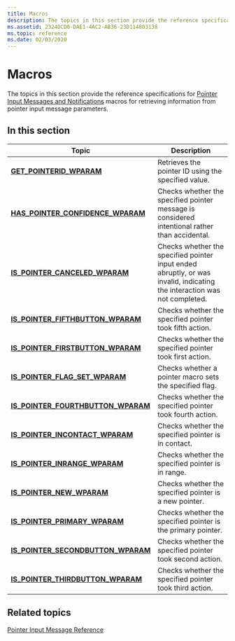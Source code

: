 ```yaml
---
title: Macros
description: The topics in this section provide the reference specifications for Pointer Input Messages and Notifications macros for retrieving information from pointer input message parameters.
ms.assetid: 2324DCD0-DAE1-4AC2-AB36-23D114803138
ms.topic: reference
ms.date: 02/03/2020
---
```


# Macros

The topics in this section provide the reference specifications for [Pointer Input Messages and Notifications](messages-and-notifications-portal.md) macros for retrieving information from pointer input message parameters.

## In this section



| Topic                                                                                  | Description                                                                                                                         |
|----------------------------------------------------------------------------------------|-------------------------------------------------------------------------------------------------------------------------------------|
| [**GET_POINTERID_WPARAM**](/windows/win32/api/winuser/nf-winuser-get_pointerid_wparam)<br/>                      | Retrieves the pointer ID using the specified value. <br/>                                                                     |
| [**HAS_POINTER_CONFIDENCE_WPARAM**](/windows/win32/api/winuser/nf-winuser-has_pointer_confidence_wparam)<br/>   | Checks whether the specified pointer message is considered intentional rather than accidental.<br/>                           |
| [**IS_POINTER_CANCELED_WPARAM**](/windows/win32/api/winuser/nf-winuser-is_pointer_canceled_wparam)<br/>         | Checks whether the specified pointer input ended abruptly, or was invalid, indicating the interaction was not completed.<br/> |
| [**IS_POINTER_FIFTHBUTTON_WPARAM**](/windows/win32/api/winuser/nf-winuser-is_pointer_fifthbutton_wparam)<br/>   | Checks whether the specified pointer took fifth action. <br/>                                                                 |
| [**IS_POINTER_FIRSTBUTTON_WPARAM**](/windows/win32/api/winuser/nf-winuser-is_pointer_firstbutton_wparam)<br/>   | Checks whether the specified pointer took first action.<br/>                                                                  |
| [**IS_POINTER_FLAG_SET_WPARAM**](/windows/win32/api/winuser/nf-winuser-is_pointer_flag_set_wparam)<br/>        | Checks whether a pointer macro sets the specified flag. <br/>                                                                 |
| [**IS_POINTER_FOURTHBUTTON_WPARAM**](/windows/win32/api/winuser/nf-winuser-is_pointer_fourthbutton_wparam)<br/> | Checks whether the specified pointer took fourth action. <br/>                                                                |
| [**IS_POINTER_INCONTACT_WPARAM**](/windows/win32/api/winuser/nf-winuser-is_pointer_incontact_wparam)<br/>       | Checks whether the specified pointer is in contact. <br/>                                                                     |
| [**IS_POINTER_INRANGE_WPARAM**](/windows/win32/api/winuser/nf-winuser-is_pointer_inrange_wparam)<br/>           | Checks whether the specified pointer is in range. <br/>                                                                       |
| [**IS_POINTER_NEW_WPARAM**](/windows/win32/api/winuser/nf-winuser-is_pointer_new_wparam)<br/>                   | Checks whether the specified pointer is a new pointer. <br/>                                                                  |
| [**IS_POINTER_PRIMARY_WPARAM**](/windows/win32/api/winuser/nf-winuser-is_pointer_primary_wparam)<br/>           | Checks whether the specified pointer is the primary pointer. <br/>                                                            |
| [**IS_POINTER_SECONDBUTTON_WPARAM**](/windows/win32/api/winuser/nf-winuser-is_pointer_secondbutton_wparam)<br/> | Checks whether the specified pointer took second action. <br/>                                                                |
| [**IS_POINTER_THIRDBUTTON_WPARAM**](/windows/win32/api/winuser/nf-winuser-is_pointer_thirdbutton_wparam)<br/>   | Checks whether the specified pointer took third action. <br/>                                                                 |



 

## Related topics

<dl> <dt>

[Pointer Input Message Reference](wmpointer-reference.md)
</dt> </dl>

 

 





